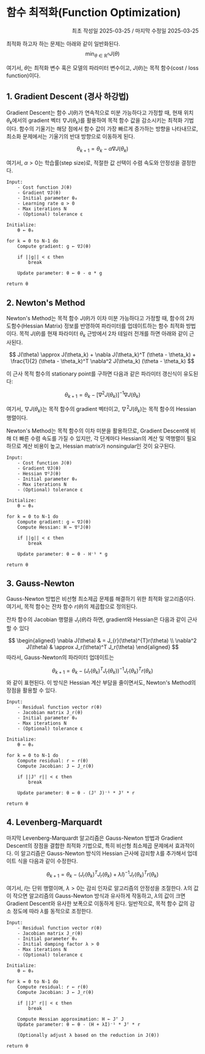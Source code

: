 # 함수 최적화(Function Optimization)
<p align="right">
최초 작성일   2025-03-25 / 마지막 수정일   2025-03-25
</p>

최적화 하고자 하는 문제는 아래와 같이 일반화된다.
$$
\min_{\theta \in \mathbb{R}^{n}} J(\theta)
$$

여기서, $\theta$는 최적화 변수 혹은 모델의 파라미터 변수이고, $J(\theta)$는 목적 함수(cost / loss function)이다.

## 1. Gradient Descent (경사 하강법)

Gradient Descent는 함수 $J(\theta)$가 연속적으로 미분 가능하다고 가정할 때, 현재 위치 $\theta_{k}$에서의 gradient 벡터 $\nabla J(\theta_{k})$를 활용하여 목적 함수 값을 감소시키는 최적화 기법이다. 함수의 기울기는 해당 점에서 함수 값이 가장 빠르게 증가하는 방향을 나타내므로, 최소화 문제에서는 기울기의 반대 방향으로 이동하게 된다.

$$
\theta_{k+1} = \theta_{k} - \alpha \nabla J(\theta_{k})
$$

여기서, $\alpha > 0$는 학습률(step size)로, 적절한 값 선택이 수렴 속도와 안정성을 결정한다.

```pseudo
Input: 
    - Cost function J(θ)
    - Gradient ∇J(θ)
    - Initial parameter θ₀
    - Learning rate α > 0
    - Max iterations N
    - (Optional) tolerance ε

Initialize:
    θ ← θ₀

for k = 0 to N-1 do
    Compute gradient: g ← ∇J(θ)
    
    if ||g|| < ε then
        break

    Update parameter: θ ← θ - α * g

return θ
```

## 2. Newton's Method

Newton's Method는 목적 함수 $J(\theta)$가 이차 미분 가능하다고 가정할 때, 함수의 2차 도함수(Hessian Matrix) 정보를 반영하여 파라미터를 업데이트하는 함수 최적화 방법이다. 목적 $J(\theta)$를 현재 파라미터 $\theta_k$ 근방에서 2차 테일러 전개를 하면 아래와 같이 근사된다.

$$
J(\theta) \approx J(\theta_k) + \nabla J(\theta_k)^T (\theta - \theta_k) + \frac{1}{2} (\theta - \theta_k)^T \nabla^2 J(\theta_k) (\theta - \theta_k)
$$

이 근사 목적 함수의 stationary point를 구하면 다음과 같은 파라미터 갱신식이 유도된다:

$$
\theta_{k+1} = \theta_k - \left[ \nabla^2 J(\theta_k) \right]^{-1} \nabla J(\theta_k)
$$

여기서, $\nabla J(\theta_k)$는 목적 함수의 gradient 벡터이고, $\nabla^2 J(\theta_k)$는 목적 함수의 Hessian 행렬이다.

Newton's Method는 목적 함수의 이차 미분을 활용하므로, Gradient Descent에 비해 더 빠른 수렴 속도를 가질 수 있지만, 각 단계마다 Hessian의 계산 및 역행렬이 필요하므로 계산 비용이 높고, Hessian matrix가 nonsingular인 것이 요구된다.

```pseudo
Input:
    - Cost function J(θ)
    - Gradient ∇J(θ)
    - Hessian ∇²J(θ)
    - Initial parameter θ₀
    - Max iterations N
    - (Optional) tolerance ε

Initialize:
    θ ← θ₀

for k = 0 to N-1 do
    Compute gradient: g ← ∇J(θ)
    Compute Hessian: H ← ∇²J(θ)

    if ||g|| < ε then
        break

    Update parameter: θ ← θ - H⁻¹ * g

return θ
```

## 3. Gauss-Newton

Gauss-Newton 방법은 비선형 최소제곱 문제를 해결하기 위한 최적화 알고리즘이다. 여기서, 목적 함수는 잔차 함수 $r(\theta)$의 제곱합으로 정의된다.

잔차 함수의 Jacobian 행렬을 $J_r(\theta)$라 하면, gradient와 Hessian은 다음과 같이 근사할 수 있다

$$
\begin{aligned}
\nabla J(\theta) & = J_{r}(\theta)^{T}r(\theta) \\
\nabla^2 J(\theta) & \approx J_r(\theta)^T J_r(\theta)
\end{aligned}
$$
따라서, Gauss-Newton의 파라미터 업데이트는 

$$
\theta_{k+1} = \theta_k - \left(J_r(\theta_k)^T J_r(\theta_k)\right)^{-1} J_r(\theta_k)^T r(\theta_k)
$$
와 같이 표현된다. 이 방식은 Hessian 계산 부담을 줄이면서도, Newton's Method의 장점을 활용할 수 있다.

```pseudo
Input:
    - Residual function vector r(θ)
    - Jacobian matrix J_r(θ)
    - Initial parameter θ₀
    - Max iterations N
    - (Optional) tolerance ε

Initialize:
    θ ← θ₀

for k = 0 to N-1 do
    Compute residual: r ← r(θ)
    Compute Jacobian: J ← J_r(θ)

    if ||Jᵀ r|| < ε then
        break

    Update parameter: θ ← θ - (Jᵀ J)⁻¹ * Jᵀ * r

return θ
```

## 4. Levenberg-Marquardt
마지막 Levenberg-Marquardt 알고리즘은 Gauss-Newton 방법과 Gradient Descent의 장점을 결합한 최적화 기법으로, 특히 비선형 최소제곱 문제에서 효과적이다. 이 알고리즘은 Gauss-Newton 방식의 Hessian 근사에 감쇠항 $\lambda$를 추가해서 업데이트 식을 다음과 같이 수정한다.

$$
\theta_{k+1} = \theta_k - \left(J_r(\theta_k)^T J_r(\theta_k) + \lambda I \right)^{-1} J_r(\theta_k)^T r(\theta_k)
$$

여기서, $I$는 단위 행렬이며, $\lambda > 0$는 감쇠 인자로 알고리즘의 안정성을 조절한다. $\lambda$의 값이 작으면 알고리즘의 Gauss-Newton 방식과 유사하게 작동하고, $\lambda$의 값이 크면 Gradient Descent와 유사한 보폭으로 이동하게 된다. 일반적으로, 목적 함수 값의 감소 정도에 따라 $\lambda$를 동적으로 조정한다.

```pseudo
Input:
    - Residual function vector r(θ)
    - Jacobian matrix J_r(θ)
    - Initial parameter θ₀
    - Initial damping factor λ > 0
    - Max iterations N
    - (Optional) tolerance ε

Initialize:
    θ ← θ₀

for k = 0 to N-1 do
    Compute residual: r ← r(θ)
    Compute Jacobian: J ← J_r(θ)

    if ||Jᵀ r|| < ε then
        break

    Compute Hessian approximation: H ← Jᵀ J
    Update parameter: θ ← θ - (H + λI)⁻¹ * Jᵀ * r

    (Optionally adjust λ based on the reduction in J(θ))

return θ
```
